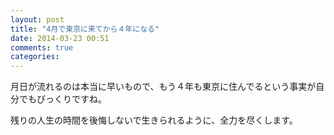 ```yaml
---
layout: post
title: "4月で東京に来てから４年になる"
date: 2014-03-23 00:51
comments: true
categories:
---
```


月日が流れるのは本当に早いもので、もう４年も東京に住んでるという事実が自分でもびっくりですね。

残りの人生の時間を後悔しないで生きられるように、全力を尽くします。